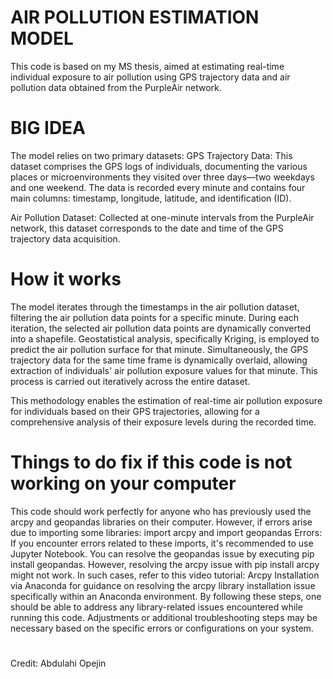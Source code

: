# AIR POLLUTION ESTIMATION MODEL
This code is based on my MS thesis, aimed at estimating real-time individual exposure to air pollution using GPS trajectory data and air pollution data obtained from the PurpleAir network.

# BIG IDEA
The model relies on two primary datasets:
GPS Trajectory Data: This dataset comprises the GPS logs of individuals, documenting the various places or microenvironments they visited over three days—two weekdays and one weekend. The data is recorded every minute and contains four main columns: timestamp, longitude, latitude, and identification (ID).

Air Pollution Dataset: Collected at one-minute intervals from the PurpleAir network, this dataset corresponds to the date and time of the GPS trajectory data acquisition.

# How it works
The model iterates through the timestamps in the air pollution dataset, filtering the air pollution data points for a specific minute. During each iteration, the selected air pollution data points are dynamically converted into a shapefile. Geostatistical analysis, specifically Kriging, is employed to predict the air pollution surface for that minute. Simultaneously, the GPS trajectory data for the same time frame is dynamically overlaid, allowing extraction of individuals' air pollution exposure values for that minute. This process is carried out iteratively across the entire dataset.

This methodology enables the estimation of real-time air pollution exposure for individuals based on their GPS trajectories, allowing for a comprehensive analysis of their exposure levels during the recorded time.

# Things to do fix if this code is not working on your computer
This code should work perfectly for anyone who has previously used the arcpy and geopandas libraries on their computer. However, if errors arise due to importing some libraries:
import arcpy and import geopandas Errors: If you encounter errors related to these imports, it's recommended to use Jupyter Notebook. You can resolve the geopandas issue by executing pip install geopandas. However, resolving the arcpy issue with pip install arcpy might not work. In such cases, refer to this video tutorial: Arcpy Installation via Anaconda for guidance on resolving the arcpy library installation issue specifically within an Anaconda environment.
By following these steps, one should be able to address any library-related issues encountered while running this code. Adjustments or additional troubleshooting steps may be necessary based on the specific errors or configurations on your system.



#
Credit: Abdulahi Opejin